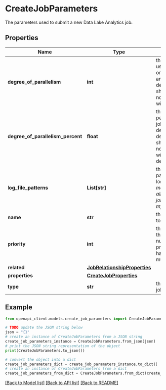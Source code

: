 # CreateJobParameters

The parameters used to submit a new Data Lake Analytics job.

## Properties

Name | Type | Description | Notes
------------ | ------------- | ------------- | -------------
**degree_of_parallelism** | **int** | the degree of parallelism used for this job. At most one of degreeOfParallelism and degreeOfParallelismPercent should be specified. If none, a default value of 1 will be used. | [optional] [default to 1]
**degree_of_parallelism_percent** | **float** | the degree of parallelism in percentage used for this job. At most one of degreeOfParallelism and degreeOfParallelismPercent should be specified. If none, a default value of 1 will be used for degreeOfParallelism. | [optional] 
**log_file_patterns** | **List[str]** | the list of log file name patterns to find in the logFolder. &#39;*&#39; is the only matching character allowed. Example format: jobExecution*.log or *mylog*.txt | [optional] 
**name** | **str** | the friendly name of the job to submit. | 
**priority** | **int** | the priority value to use for the current job. Lower numbers have a higher priority. By default, a job has a priority of 1000. This must be greater than 0. | [optional] 
**related** | [**JobRelationshipProperties**](JobRelationshipProperties.md) |  | [optional] 
**properties** | [**CreateJobProperties**](CreateJobProperties.md) |  | 
**type** | **str** | the job type of the current job (Hive or USql). | 

## Example

```python
from openapi_client.models.create_job_parameters import CreateJobParameters

# TODO update the JSON string below
json = "{}"
# create an instance of CreateJobParameters from a JSON string
create_job_parameters_instance = CreateJobParameters.from_json(json)
# print the JSON string representation of the object
print(CreateJobParameters.to_json())

# convert the object into a dict
create_job_parameters_dict = create_job_parameters_instance.to_dict()
# create an instance of CreateJobParameters from a dict
create_job_parameters_from_dict = CreateJobParameters.from_dict(create_job_parameters_dict)
```
[[Back to Model list]](../README.md#documentation-for-models) [[Back to API list]](../README.md#documentation-for-api-endpoints) [[Back to README]](../README.md)


